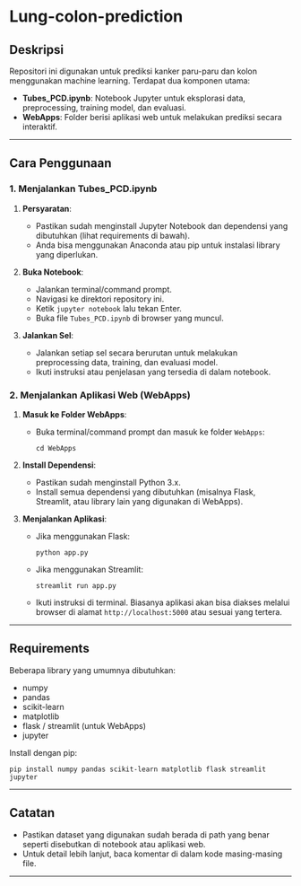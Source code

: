 

# Lung-colon-prediction

## Deskripsi

Repositori ini digunakan untuk prediksi kanker paru-paru dan kolon menggunakan machine learning. Terdapat dua komponen utama:

- **Tubes_PCD.ipynb**: Notebook Jupyter untuk eksplorasi data, preprocessing, training model, dan evaluasi.
- **WebApps**: Folder berisi aplikasi web untuk melakukan prediksi secara interaktif.

---

## Cara Penggunaan

### 1. Menjalankan Tubes_PCD.ipynb

1. **Persyaratan**:  
   - Pastikan sudah menginstall Jupyter Notebook dan dependensi yang dibutuhkan (lihat requirements di bawah).
   - Anda bisa menggunakan Anaconda atau pip untuk instalasi library yang diperlukan.

2. **Buka Notebook**:  
   - Jalankan terminal/command prompt.
   - Navigasi ke direktori repository ini.
   - Ketik `jupyter notebook` lalu tekan Enter.
   - Buka file `Tubes_PCD.ipynb` di browser yang muncul.

3. **Jalankan Sel**:  
   - Jalankan setiap sel secara berurutan untuk melakukan preprocessing data, training, dan evaluasi model.
   - Ikuti instruksi atau penjelasan yang tersedia di dalam notebook.

### 2. Menjalankan Aplikasi Web (WebApps)

1. **Masuk ke Folder WebApps**:  
   - Buka terminal/command prompt dan masuk ke folder `WebApps`:
     ```
     cd WebApps
     ```

2. **Install Dependensi**:  
   - Pastikan sudah menginstall Python 3.x.
   - Install semua dependensi yang dibutuhkan (misalnya Flask, Streamlit, atau library lain yang digunakan di WebApps).

3. **Menjalankan Aplikasi**:  
   - Jika menggunakan Flask:
     ```
     python app.py
     ```
   - Jika menggunakan Streamlit:
     ```
     streamlit run app.py
     ```
   - Ikuti instruksi di terminal. Biasanya aplikasi akan bisa diakses melalui browser di alamat `http://localhost:5000` atau sesuai yang tertera.

---

## Requirements

Beberapa library yang umumnya dibutuhkan:

- numpy
- pandas
- scikit-learn
- matplotlib
- flask / streamlit (untuk WebApps)
- jupyter

Install dengan pip:
```
pip install numpy pandas scikit-learn matplotlib flask streamlit jupyter
```

---

## Catatan

- Pastikan dataset yang digunakan sudah berada di path yang benar seperti disebutkan di notebook atau aplikasi web.
- Untuk detail lebih lanjut, baca komentar di dalam kode masing-masing file.

---

